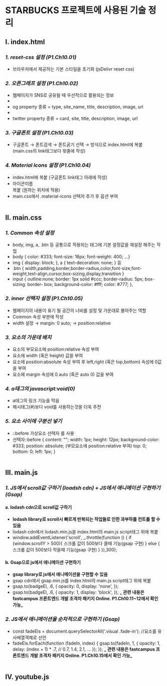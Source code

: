 # STARBUCKS 프로젝트에 사용된 기술 정리

## Ⅰ. index.html

### **_1. reset-css 설정 (P1.Ch10.01)_**

- 브라우저에서 제공하는 기본 스타일을 초기화 (jsDelivr reset css)

### **_2. 오픈그래프 설정 (P1.Ch10.02)_**

- 웹페이지가 SNS로 공유될 때 우선적으로 활용되는 정보
- <meta property="og:type" content="website"/>
- og property 종류 = type, site_name, title, description, image, url
- <meta property="twitter:type" content="website"/>
- twitter property 종류 = card, site, title, description, image, url

### **_3. 구글폰트 설정 (P1.Ch10.03)_**

- 구글폰트 → 폰트검색 → 폰트굵기 선택 → <link>방식으로 index.html에 복붙
  (main.css의 link태그보다 윗줄에 작성)

### **_4. Material Icons 설정 (P1.Ch10.04)_**

- <link href="https://fonts.googleapis.com/icon?family=Material+Icons" rel="stylesheet"> index.html에 복붙
  (구글폰트 link태그 아래에 작성)
- <div class="material-icons">아이콘이름</div> 복붙
  (원하는 위치에 적용)
- main.css에서 .material-icons 선택자 추가 후 옵션 부여
  <br>
  <br>

## Ⅱ. main.css

### **_1. Common 속성 설정_**

- body, img, a, .btn 등 공통으로 적용되는 태그에 기본 설정값을 재설정 해주는 작업
- body { color: #333; font-size: 16px; font-weight: 400; ...}
- img { display: block; }, a { text-decoration: none; } 등
- .btn { width,padding,border,border-radius,color,font-size,font-weight,text-align,cursor,box-sizing,display,transition }
- input { outline:none; border: 1px solid #ccc; border-radius: 5px; box-sizing: border- box; background-color: #fff; color: #777; },

### **_2. inner 선택자 설정 (P1.Ch10.05)_**

- 웹페이지의 내용이 표기 될 공간의 너비를 설정 및 가운데로 몰아주는 역할
- Common 속성 부분에 작성
- width 설정 → margin: 0 auto; → position:relative

### **_3. 요소의 가운데 배치_**

- 요소의 부모요소에 position:relative 속성 부여
- 요소에 width (혹은 height) 값을 부여
- 요소에 position:absolute 속성 부여 후 left,right (혹은 top,bottom) 속성에 0값을 부여
- 요소에 margin 속성에 0 auto (혹은 auto 0) 값을 부여

### **_4. a태그의 javascript:void(0)_**

- a태그의 링크 기능을 막음
- 해시태그(#)보다 void를 사용하는것을 더욱 추천

### **_5. 요소 사이에 구분선 넣기_**

- ::before 가상요소 선택자 를 사용
- 선택자::before {
  content: "";
  width: 1px;
  height: 12px;
  background-color: #333;
  position: absolute; (부모요소에 position:relative 부여)
  top: 0;
  bottom: 0;
  left: 1px;
  }
  <br>
  <br>

## Ⅲ. main.js

### **_1. JS에서 scroll값 구하기 (loadsh cdn) + JS에서 애니메이션 구현하기 (Gsap)_**

#### a. lodash cdn으로 scroll값 구하기

- **lodash library로 scroll시 빠르게 반복되는 작업들로 인한 과부하를 컨트롤 할 수 있음**
- lodash cdn에서 lodash.min.js을 index.html의 main.js script태그 위에 복붙
- window.addEventListener('scroll', \_.throttle(function () {
  if (window.scrollY > 500){
  스크롤 값이 500보다 클때 기능(gsap 구현)
  } else {
  스크롤 값이 500보다 작을때 기능(gsap 구현)
  }
  }),300);
  <!--_.throttle(함수,시간)-->

#### b. Gsap으로 js에서 애니메이션 구현하기

- **gsap library로 js에서 애니메이션을 구현할 수 있음**
- gsap cdn에서 gsap.min.js를 index.html의 main.js script태그 위에 복붙
- gsap.to(badgeEl, .6, {
  opacity: 0,
  display: 'none',
  });
- gsap.to(badgeEl, .6, {
  opacity: 1,
  display: 'block',
  });
    <!-- gsap.to(요소,지속시간,함수) -->
  **_ 관련 내용은 fastcampus 프론트엔드 개발 초격차 패키지 Online. P1.Ch10.11~12에서 확인 가능_**

### **_2. JS에서 애니메이션을 순차적으로 구현하기 (Gsap)_**

- const fadeEls = document.querySelectorAll('.visual .fade-in'); //요소를 유사배열객체로 선언
- fadeEls.forEach(function (fadeIn, index) {
  gsap.to(fadeIn, 1, {
  opacity: 1,
  delay: (index + 1) \* .7, // 0.7, 1.4, 2.1, ...
  });
  });
  **_ 관련 내용은 fastcampus 프론트엔드 개발 초격차 패키지 Online. P1.Ch10.15에서 확인 가능_**
  <br>
  <br>

## Ⅳ. youtube.js
